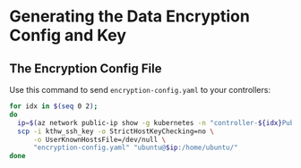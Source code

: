 # Generating the Data Encryption Config and Key

## The Encryption Config File

Use this command to send `encryption-config.yaml` to your controllers:

```sh
for idx in $(seq 0 2);
do
  ip=$(az network public-ip show -g kubernetes -n "controller-${idx}PublicIP" --query 'ipAddress' -o tsv)
  scp -i kthw_ssh_key -o StrictHostKeyChecking=no \
      -o UserKnownHostsFile=/dev/null \
      "encryption-config.yaml" "ubuntu@$ip:/home/ubuntu/"
done
```
